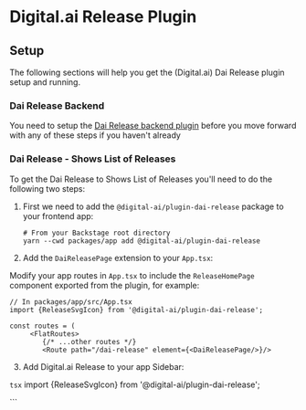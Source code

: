 # Digital.ai Release Plugin

## Setup

The following sections will help you get the (Digital.ai) Dai Release plugin setup and running.

### Dai Release Backend

You need to setup the [Dai Release backend plugin](https://github.com/digital-ai/backstage-release/tree/main/plugins/dai-release-backend) before you move forward with any of these steps if you haven't already

### Dai Release - Shows List of Releases

To get the Dai Release to Shows List of Releases you'll need to do the following two steps:

1. First we need to add the `@digital-ai/plugin-dai-release` package to your frontend app:

   ```shell
   # From your Backstage root directory
   yarn --cwd packages/app add @digital-ai/plugin-dai-release
   ```

2. Add the `DaiReleasePage` extension to your `App.tsx`:

Modify your app routes in `App.tsx` to include the `ReleaseHomePage` component exported from the plugin, for example:

```tsx
// In packages/app/src/App.tsx
import {ReleaseSvgIcon} from '@digital-ai/plugin-dai-release';

const routes = (
     <FlatRoutes>
        {/* ...other routes */}
        <Route path="/dai-release" element={<DaiReleasePage/>}/>
```

3. Add Digital.ai Release to your app Sidebar:

`tsx`
import {ReleaseSvgIcon} from '@digital-ai/plugin-dai-release';

   <SidebarItem icon={ReleaseSvgIcon} to="dai-release" text="Dai Release" />
```
